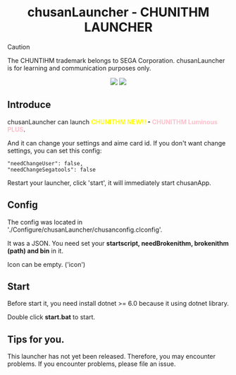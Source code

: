 <center><h1>chusanLauncher - CHUNITHM LAUNCHER</h1></center>

> [!Caution]
>
> The CHUNTIHM trademark belongs to SEGA Corporation.
> chusanLauncher is for learning and communication purposes only.

<center>
<img src="https://img.shields.io/badge/LICENSE-MIT-green">
<img src="https://img.shields.io/badge/Coding-PowerShell-blue">
</center>

## Introduce
chusanLauncher can launch <strong><font color="yellow">CHUNITHM NEW!!</font> - <font color="pink">CHUNITHM Luminous PLUS</font></strong>.

And it can change your settings and aime card id.
If you don't want change settings, you can set this config:

    "needChangeUser": false,
    "needChangeSegatools": false

Restart your launcher, click 'start', it will immediately start chusanApp.

## Config

The config was located in './Configure/chusanLauncher/chusanconfig.clconfig'.

It was a JSON. You need set your <strong>startscript, needBrokenithm, brokenithm (path) and bin</strong> in it.

Icon can be empty. ('icon')

## Start

Before start it, you need install dotnet >= 6.0 because it using dotnet library.

Double click <strong>start.bat</strong> to start.

## Tips for you.
This launcher has not yet been released. Therefore, you may encounter problems. If you encounter problems, please file an issue.
